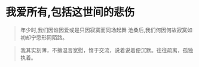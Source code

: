 # 我爱所有,包括这世间的悲伤

>年少时,我们因谁因爱或是只因寂寞而同场起舞
>沧桑后,我们何因何故寂寞如初却宁愿形同陌路。

> 我其实刻薄，不擅温言宽慰，惰于交流，说着说着便沉默。往往疏离，孤独执着。

